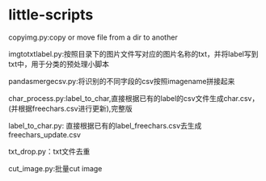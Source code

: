 # little-scripts
copyimg.py:copy or move file from a dir to another

imgtotxtlabel.py:按照目录下的图片文件写对应的图片名称的txt，并将label写到txt中，用于分类的预处理小脚本

pandasmergecsv.py:将识别的不同字段的csv按照imagename拼接起来

char_process.py:label_to_char,直接根据已有的label的csv文件生成char.csv，(并根据freechars.csv进行更新),完整版

label_to_char.py: 直接根据已有的label_freechars.csv去生成freechars_update.csv

txt_drop.py：txt文件去重

cut_image.py:批量cut image


